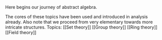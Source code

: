 Here begins our journey of abstract algebra.

The cores of these topics have been used and introduced in analysis already. Also note that we proceed from very elementary towards more intricate structures.
Topics:
[[Set theory]]
[[Group theory]]
[[Ring theory]]
[[Field theory]]


